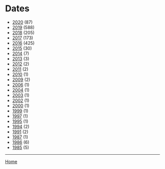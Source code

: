 # Dates

  * [2020](./2020/) (87)
  * [2019](./2019/) (588)
  * [2018](./2018/) (205)
  * [2017](./2017/) (173)
  * [2016](./2016/) (425)
  * [2015](./2015/) (30)
  * [2014](./2014/) (7)
  * [2013](./2013/) (3)
  * [2012](./2012/) (2)
  * [2011](./2011/) (2)
  * [2010](./2010/) (1)
  * [2009](./2009/) (2)
  * [2006](./2006/) (1)
  * [2004](./2004/) (1)
  * [2003](./2003/) (1)
  * [2002](./2002/) (1)
  * [2000](./2000/) (1)
  * [1999](./1999/) (1)
  * [1997](./1997/) (1)
  * [1995](./1995/) (1)
  * [1994](./1994/) (2)
  * [1991](./1991/) (2)
  * [1987](./1987/) (1)
  * [1986](./1986/) (6)
  * [1985](./1985/) (5)

----

[Home](../)
